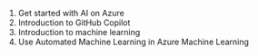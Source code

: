 1. Get started with AI on Azure
2. Introduction to GitHub Copilot
3. Introduction to machine learning
4. Use Automated Machine Learning in Azure Machine Learning